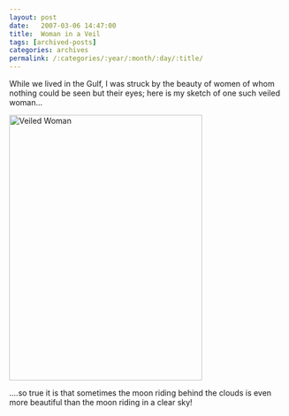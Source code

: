 ```yaml
---
layout: post
date:	2007-03-06 14:47:00
title:  Woman in a Veil
tags: [archived-posts]
categories: archives
permalink: /:categories/:year/:month/:day/:title/
---
```

While we lived in the Gulf, I was struck by the beauty of women of  whom nothing could be seen but their eyes; here is my sketch of one such veiled woman...

<a href="http://www.flickr.com/photos/35949311@N00/412406015/" title="Photo Sharing"><img src="http://farm1.static.flickr.com/178/412406015_012a3fe711.jpg" width="349" height="480" alt="Veiled Woman" /></a>


....so true it is that sometimes the moon riding behind the clouds is even more beautiful than the moon riding in a clear sky!
